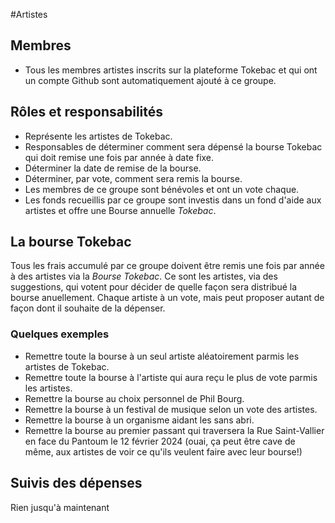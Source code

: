 #Artistes 

## Membres 
- Tous les membres artistes inscrits sur la plateforme Tokebac et qui ont un compte Github sont automatiquement ajouté à ce groupe.

## Rôles et responsabilités 
- Représente les artistes de Tokebac.
- Responsables de déterminer comment sera dépensé la bourse Tokebac qui doit remise une fois par année à date fixe.
- Déterminer la date de remise de la bourse.
- Déterminer, par vote, comment sera remis la bourse. 
- Les membres de ce groupe sont bénévoles et ont un vote chaque.
- Les fonds recueillis par ce groupe sont investis dans un fond d'aide aux artistes et offre une Bourse annuelle _Tokebac_.

## La bourse Tokebac
Tous les frais accumulé par ce groupe doivent être remis une fois par année à des artistes via la _Bourse Tokebac_.
Ce sont les artistes, via des suggestions, qui votent pour décider de quelle façon sera distribué la bourse anuellement.
Chaque artiste à un vote, mais peut proposer autant de façon dont il souhaite de la dépenser.
### Quelques exemples 
- Remettre toute la bourse à un seul artiste aléatoirement parmis les artistes de Tokebac.
- Remettre toute la bourse à l'artiste qui aura reçu le plus de vote parmis les artistes.
- Remettre la bourse au choix personnel de Phil Bourg.
- Remettre la bourse à un festival de musique selon un vote des artistes.
- Remettre la bourse à un organisme aidant les sans abri.
- Remettre la bourse au premier passant qui traversera la Rue Saint-Vallier en face du Pantoum le 12 février 2024 (ouai, ça peut être cave de même, aux artistes de voir ce qu'ils veulent faire avec leur bourse!)

## Suivis des dépenses 
Rien jusqu'à maintenant
